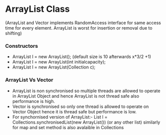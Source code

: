 # ArrayList Class

(ArrayList and Vector implements RandomAccess interface for same access time for every element. ArrayList is worst for insertion or removal due to shifting)

### Constructors

- ArrayList l = new ArrayList(); (default size is 10 afterwards x\*3/2 +1)
- ArrayList l = new ArrayList(int initialcapacity);
- ArrayList l = new ArrayList(Collection c);

### ArrayList Vs Vector

- ArrayList is non synchronised so multiple threads are allowed to operate in ArrayList Object and hence ArrayList is not thread safe also performance is high.
- Vector is synchronised so only one thread is allowed to operate on Vector Object hence it is thread safe but performance is low.
- For synchornised version of ArrayList:- List l = Collections.synchronisedList(new ArrayList()) (or any other list) similarly for map and set method is also avalaible in Collections
